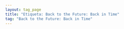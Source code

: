```yaml
---
layout: tag_page
title: "Etiqueta: Back to the Future: Back in Time"
tag: "Back to the Future: Back in Time"
---
```

